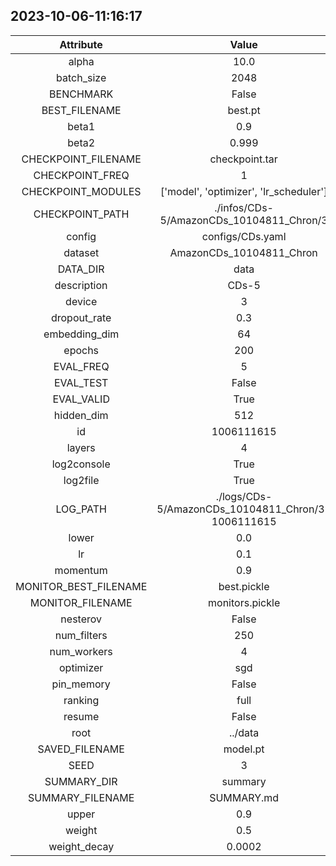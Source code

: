 
## 2023-10-06-11:16:17 


|  Attribute   |   Value   |
| :-------------: | :-----------: |
|  alpha  |   10.0    |
|  batch_size  |   2048    |
|  BENCHMARK  |   False    |
|  BEST_FILENAME  |   best.pt    |
|  beta1  |   0.9    |
|  beta2  |   0.999    |
|  CHECKPOINT_FILENAME  |   checkpoint.tar    |
|  CHECKPOINT_FREQ  |   1    |
|  CHECKPOINT_MODULES  |   ['model', 'optimizer', 'lr_scheduler']    |
|  CHECKPOINT_PATH  |   ./infos/CDs-5/AmazonCDs_10104811_Chron/3    |
|  config  |   configs/CDs.yaml    |
|  dataset  |   AmazonCDs_10104811_Chron    |
|  DATA_DIR  |   data    |
|  description  |   CDs-5    |
|  device  |   3    |
|  dropout_rate  |   0.3    |
|  embedding_dim  |   64    |
|  epochs  |   200    |
|  EVAL_FREQ  |   5    |
|  EVAL_TEST  |   False    |
|  EVAL_VALID  |   True    |
|  hidden_dim  |   512    |
|  id  |   1006111615    |
|  layers  |   4    |
|  log2console  |   True    |
|  log2file  |   True    |
|  LOG_PATH  |   ./logs/CDs-5/AmazonCDs_10104811_Chron/3-1006111615    |
|  lower  |   0.0    |
|  lr  |   0.1    |
|  momentum  |   0.9    |
|  MONITOR_BEST_FILENAME  |   best.pickle    |
|  MONITOR_FILENAME  |   monitors.pickle    |
|  nesterov  |   False    |
|  num_filters  |   250    |
|  num_workers  |   4    |
|  optimizer  |   sgd    |
|  pin_memory  |   False    |
|  ranking  |   full    |
|  resume  |   False    |
|  root  |   ../data    |
|  SAVED_FILENAME  |   model.pt    |
|  SEED  |   3    |
|  SUMMARY_DIR  |   summary    |
|  SUMMARY_FILENAME  |   SUMMARY.md    |
|  upper  |   0.9    |
|  weight  |   0.5    |
|  weight_decay  |   0.0002    |
